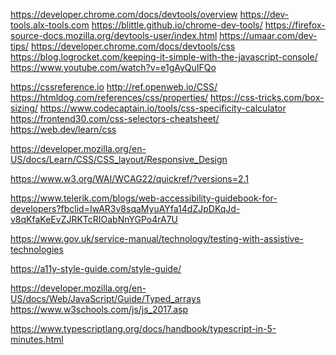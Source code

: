 <!-- dev tools -->
https://developer.chrome.com/docs/devtools/overview
https://dev-tools.alx-tools.com
https://blittle.github.io/chrome-dev-tools/
https://firefox-source-docs.mozilla.org/devtools-user/index.html
https://umaar.com/dev-tips/
https://developer.chrome.com/docs/devtools/css
https://blog.logrocket.com/keeping-it-simple-with-the-javascript-console/
https://www.youtube.com/watch?v=e1gAyQuIFQo



<!-- css -->
https://cssreference.io
http://ref.openweb.io/CSS/
https://htmldog.com/references/css/properties/
https://css-tricks.com/box-sizing/
https://www.codecaptain.io/tools/css-specificity-calculator
https://frontend30.com/css-selectors-cheatsheet/
https://web.dev/learn/css

 <!-- 0x03. Responsive design -->
https://developer.mozilla.org/en-US/docs/Learn/CSS/CSS_layout/Responsive_Design

<!-- Accessibility -->
https://www.w3.org/WAI/WCAG22/quickref/?versions=2.1

https://www.telerik.com/blogs/web-accessibility-guidebook-for-developers?fbclid=IwAR3v8sqaMyuAYfa14dZJpDKqJd-v8qKfaKeEvZJRKTcRIOabNnYGPo4rA7U

https://www.gov.uk/service-manual/technology/testing-with-assistive-technologies

https://a11y-style-guide.com/style-guide/

<!-- JS -->
https://developer.mozilla.org/en-US/docs/Web/JavaScript/Guide/Typed_arrays
https://www.w3schools.com/js/js_2017.asp

<!-- ts -->
https://www.typescriptlang.org/docs/handbook/typescript-in-5-minutes.html



<!--  -->
